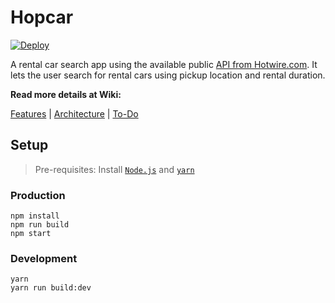 # Hopcar

[![Deploy](https://www.herokucdn.com/deploy/button.svg)](https://heroku.com/deploy?template=https://github.com/abhishekdev/hopcar/tree/develop)

A rental car search app using the available public [API from Hotwire.com](http://developer.hotwire.com/docs/Rental_Car_Shopping_API). It lets the user search for rental cars using pickup location and rental duration.

**Read more details at Wiki:**

[Features][Features] | [Architecture][Wiki] | [To-Do][ToDo]

## Setup

> Pre-requisites: Install [`Node.js`](https://nodejs.org/en/download/) and [`yarn`](https://yarnpkg.com/en/docs/install)

### Production

```shell
npm install
npm run build
npm start
```

### Development

```shell
yarn
yarn run build:dev
```

[Wiki]: https://github.com/abhishekdev/hopcar/wiki
[ToDo]: https://github.com/abhishekdev/hopcar/wiki/ToDo
[Features]: https://github.com/abhishekdev/hopcar/wiki/Features
